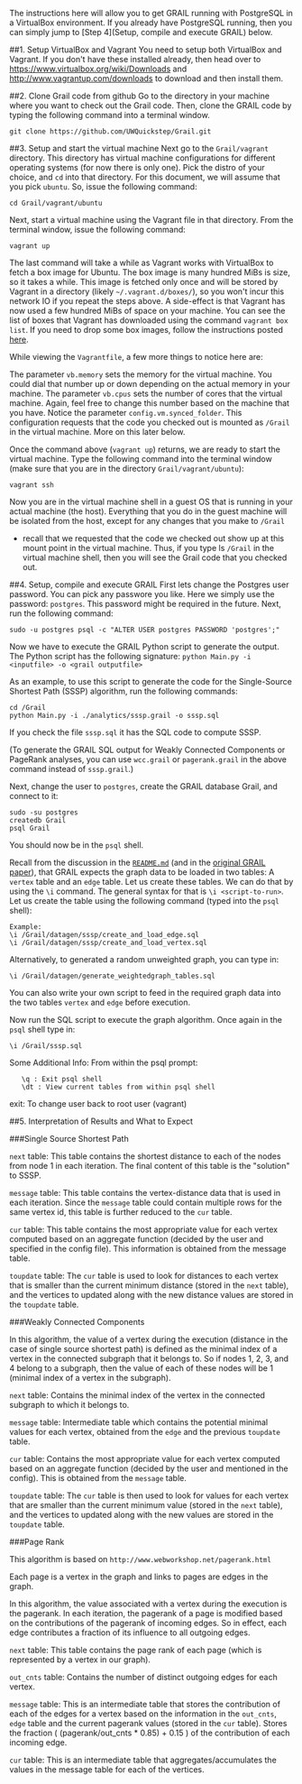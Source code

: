 The instructions here will allow you to get GRAIL running with PostgreSQL in 
a VirtualBox environment. If you already have PostgreSQL running, then you can
simply jump to [Step 4](Setup, compile and execute GRAIL) below. 

##1. Setup VirtualBox and Vagrant
You need to setup both VirtualBox and Vagrant. If you don't have these installed
already, then head over to https://www.virtualbox.org/wiki/Downloads and 
http://www.vagrantup.com/downloads to download and then install them.

##2. Clone Grail code from github
Go to the directory in your machine where you want to check out the Grail code. 
Then, clone the GRAIL code by typing the following command into a terminal window.

```shell
git clone https://github.com/UWQuickstep/Grail.git
```

##3. Setup and start the virtual machine
Next go to the `Grail/vagrant` directory. This directory has virtual machine
configurations for different operating systems (for now there is only one).
Pick the distro of your choice, and `cd` into that directory. For this document,
we will assume that you pick `ubuntu`. So, issue the following command:

```shell
cd Grail/vagrant/ubuntu
```

Next, start a virtual machine using the Vagrant file in that directory. From 
the terminal window, issue the following command:

```shell
vagrant up
```

The last command will take a while as Vagrant works with VirtualBox to fetch a
box image for Ubuntu. The box image is many hundred MiBs is size, so it takes a
while. This image is fetched only once and will be stored by Vagrant in a 
directory (likely `~/.vagrant.d/boxes/`), so you won't incur this network IO 
if you repeat the steps above. A side-effect is that Vagrant has now used a 
few hundred MiBs of space on your machine. You can see the list of boxes that 
Vagrant has downloaded using the command `vagrant box list`. If you need to drop
some box images, follow the instructions posted 
[here](https://www.vagrantup.com/docs/cli/box.html).

While viewing the `Vagrantfile`, a few more things to notice here are:

The parameter `vb.memory` sets the memory for the virtual machine. You could
dial that number up or down depending on the actual memory in your machine.
The parameter `vb.cpus` sets the number of cores that the virtual machine.
Again, feel free to change this number based on the machine that you have.
Notice the parameter `config.vm.synced_folder`. This configuration requests
that the code you checked out is mounted as `/Grail` in the virtual machine.
More on this later below.

Once the command above (`vagrant up`) returns, we are ready to start the
virtual machine. Type the following command into the terminal window (make sure
that you are in the directory `Grail/vagrant/ubuntu`):

```shell
vagrant ssh
```

Now you are in the virtual machine shell in a guest OS that is running in your
actual machine (the host). Everything that you do in the guest machine will be
isolated from the host, except for any changes that you make to `/Grail` 
- recall that we requested that the code we checked out show up at this mount
point in the virtual machine. Thus, if you type ls `/Grail` in the virtual
machine shell, then you will see the Grail code that you checked out.

##4. Setup, compile and execute GRAIL 
First lets change the Postgres user password. You can pick any passwore you
like. Here we simply use the password: `postgres`. This password might be
required in the future. Next, run the following command:

```shell
sudo -u postgres psql -c "ALTER USER postgres PASSWORD 'postgres';"
```

Now we have to execute the GRAIL Python script to generate the output. The
Python script has the following signature: 
`python Main.py -i <inputfile> -o <grail outputfile>`

As an example, to use this script to generate the code for the Single-Source
Shortest Path (SSSP) algorithm, run the following commands: 

```shell
cd /Grail
python Main.py -i ./analytics/sssp.grail -o sssp.sql
``` 
If you check the file `sssp.sql` it has the SQL code to compute SSSP.

(To generate the GRAIL SQL output for Weakly Connected Components or PageRank 
analyses, you can use `wcc.grail` or `pagerank.grail` in the above command 
instead of `sssp.grail`.)

Next, change the user to `postgres`, create the GRAIL database Grail, and
connect to it:

```shell
sudo -su postgres
createdb Grail
psql Grail
```

You should now be in the `psql` shell.

Recall from the discussion in the [`README.md`](README.md) (and in the
[original GRAIL paper](http://pages.cs.wisc.edu/~jignesh/publ/Grail.pdf)),
that GRAIL expects the graph data to be loaded in two tables: A `vertex` table
and an `edge` table. Let us create these tables. We can do that by using the
`\i` command. The general syntax for that is `\i <script-to-run>`. Let us create
the table using the following command (typed into the `psql` shell):

```shell
Example:
\i /Grail/datagen/sssp/create_and_load_edge.sql
\i /Grail/datagen/sssp/create_and_load_vertex.sql
```

Alternatively, to generated a random unweighted graph, you can type in:

```shell
\i /Grail/datagen/generate_weightedgraph_tables.sql 
```                   
You can also write your own script to feed in the required graph data into
the two tables `vertex` and `edge` before execution.

Now run the SQL script to execute the graph algorithm. Once again in the 
`psql` shell type in: 

```shell
\i /Grail/sssp.sql
```

Some Additional Info:
  From within the psql prompt:
  
       \q : Exit psql shell
       \dt : View current tables from within psql shell
  exit: To change user back to root user (vagrant)
  

##5. Interpretation of Results and What to Expect

###Single Source Shortest Path

`next` table: This table contains the shortest distance to each of the nodes
from node 1 in each iteration. The final content of this table is the "solution"
to SSSP. 

`message` table: This table contains the vertex-distance data that is used in
each iteration. Since the `message` table could contain multiple rows for the
same vertex id, this table is further reduced to the `cur` table.

`cur` table: This table contains the most appropriate value for each vertex
computed based on an aggregate function (decided by the user and specified
in the config file). This information is obtained from the message table.

`toupdate` table:  The `cur` table is used to look for distances to each vertex
that is smaller than the current minimum distance (stored in the `next` table),
and the vertices to updated along with the new distance values are stored in
the `toupdate` table.

###Weakly Connected Components

In this algorithm, the value of a vertex during the execution (distance in the
case of single source shortest path) is defined as the minimal index of a vertex
in the connected subgraph that it belongs to. So if nodes 1, 2, 3, and 4 belong
to a subgraph, then the value of each of these nodes will be 1 (minimal index 
of a vertex in the subgraph). 

`next` table: Contains the minimal index of the vertex in the connected subgraph
to which it belongs to.

`message` table: Intermediate table which contains the potential minimal values
for each vertex, obtained from the `edge` and the previous `toupdate` table. 

`cur` table: Contains the most appropriate value for each vertex computed based
on an aggregate function (decided by the user and mentioned in the config). This
is obtained from the `message` table.

`toupdate` table:  The `cur` table is then used to look for values for each
vertex that are smaller than the current minimum value (stored in the `next`
table), and the vertices to updated along with the new values are stored in the 
`toupdate` table.

###Page Rank

This algorithm is based on `http://www.webworkshop.net/pagerank.html`

Each page is a vertex in the graph and links to pages are edges in the graph.

In this algorithm, the value associated with a vertex during the execution is
the pagerank. In each iteration, the pagerank of a page is modified based on
the contributions of the pagerank of incoming edges. So in effect, each edge
contributes a fraction of its influence to all outgoing edges. 

`next` table: This table contains the page rank of each page (which is 
represented by a vertex in our graph).

`out_cnts` table: Contains the number of distinct outgoing edges for each vertex.

`message` table: This is an intermediate table that stores the contribution of
each of the edges for a vertex based on the information in the `out_cnts`,
`edge` table and the current pagerank values (stored in the `cur` table). 
Stores the fraction ( (pagerank/out_cnts * 0.85) + 0.15 ) of the contribution
of each incoming edge.

`cur` table: This is an intermediate table that aggregates/accumulates the
values in the message table for each of the vertices.
